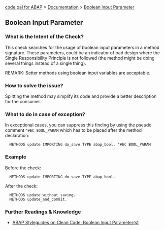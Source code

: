 [code pal for ABAP](../../README.md) > [Documentation](../check_documentation.md) > [Boolean Input Parameter](boolean-input-parameter.md)

## Boolean Input Parameter

### What is the Intent of the Check?

This check searches for the usage of boolean input parameters in a method signature. These parameters, could be an indicator of bad design where the Single Responsibility Principle is not followed (the method might be doing several things instead of a single thing).   

REMARK: Setter methods using boolean input variables are acceptable.

### How to solve the issue?

Splitting the method may simplify its code and provide a better description for the consumer.

### What to do in case of exception?

In exceptional cases, you can suppress this finding by using the pseudo comment `"#EC BOOL_PARAM` which has to be placed after the method declaration:

```abap
  METHODS update IMPORTING do_save TYPE abap_bool. "#EC BOOL_PARAM
```

### Example

Before the check:

```abap
  METHODS update IMPORTING do_save TYPE abap_bool.
```

After the check:

```abap
  METHODS update_without_saving.
  METHODS update_and_commit.
```

### Further Readings & Knowledge

* [ABAP Styleguides on Clean Code: Boolean Input Parameter(s)](https://github.com/SAP/styleguides/blob/master/clean-abap/CleanABAP.md#split-method-instead-of-boolean-input-parameter)
